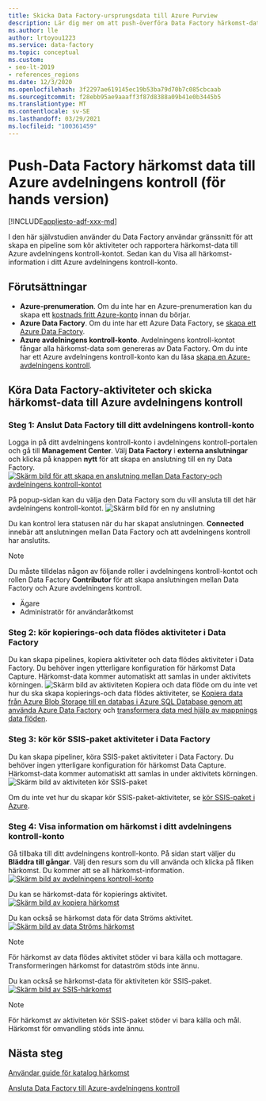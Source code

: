 ```yaml
---
title: Skicka Data Factory-ursprungsdata till Azure Purview
description: Lär dig mer om att push-överföra Data Factory härkomst-data till Azure avdelningens kontroll
ms.author: lle
author: lrtoyou1223
ms.service: data-factory
ms.topic: conceptual
ms.custom:
- seo-lt-2019
- references_regions
ms.date: 12/3/2020
ms.openlocfilehash: 3f2297ae619145ec19b53ba79d70b7c085cbcaab
ms.sourcegitcommit: f28ebb95ae9aaaff3f87d8388a09b41e0b3445b5
ms.translationtype: MT
ms.contentlocale: sv-SE
ms.lasthandoff: 03/29/2021
ms.locfileid: "100361459"
---
```

# <a name="push-data-factory-lineage-data-to-azure-purview-preview"></a>Push-Data Factory härkomst data till Azure avdelningens kontroll (för hands version)

[!INCLUDE[appliesto-adf-xxx-md](includes/appliesto-adf-xxx-md.md)]

I den här självstudien använder du Data Factory användar gränssnitt för att skapa en pipeline som kör aktiviteter och rapportera härkomst-data till Azure avdelningens kontroll-kontot. Sedan kan du Visa all härkomst-information i ditt Azure avdelningens kontroll-konto.

## <a name="prerequisites"></a>Förutsättningar
* **Azure-prenumeration**. Om du inte har en Azure-prenumeration kan du skapa ett [kostnads fritt Azure-konto](https://azure.microsoft.com/free/) innan du börjar.
* **Azure Data Factory**. Om du inte har ett Azure Data Factory, se [skapa ett Azure Data Factory](./quickstart-create-data-factory-portal.md).
* **Azure avdelningens kontroll-konto**. Avdelningens kontroll-kontot fångar alla härkomst-data som genereras av Data Factory. Om du inte har ett Azure avdelningens kontroll-konto kan du läsa [skapa en Azure-avdelningens kontroll](../purview/create-catalog-portal.md).


## <a name="run-data-factory-activities-and-push-lineage-data-to-azure-purview"></a>Köra Data Factory-aktiviteter och skicka härkomst-data till Azure avdelningens kontroll
### <a name="step-1--connect-data-factory-to-your-purview-account"></a>Steg 1: Anslut Data Factory till ditt avdelningens kontroll-konto
Logga in på ditt avdelningens kontroll-konto i avdelningens kontroll-portalen och gå till **Management Center**. Välj **Data Factory** i **externa anslutningar** och klicka på knappen **nytt** för att skapa en anslutning till en ny Data Factory. 
[![Skärm bild för att skapa en anslutning mellan Data Factory-och avdelningens kontroll-kontot ](./media/data-factory-purview/connect-adf-to-purview.png)](./media/data-factory-purview/connect-adf-to-purview.png#lightbox)

På popup-sidan kan du välja den Data Factory som du vill ansluta till det här avdelningens kontroll-kontot. 
![Skärm bild för en ny anslutning](./media/data-factory-purview/new-adf-purview-connection.png)

Du kan kontrol lera statusen när du har skapat anslutningen. **Connected** innebär att anslutningen mellan Data Factory och att avdelningens kontroll har anslutits. 
> [!NOTE]
> Du måste tilldelas någon av följande roller i avdelningens kontroll-kontot och rollen Data Factory **Contributor** för att skapa anslutningen mellan Data Factory och Azure avdelningens kontroll.
> - Ägare
> - Administratör för användaråtkomst

### <a name="step-2-run-copy-and-dataflow-activities-in-data-factory"></a>Steg 2: kör kopierings-och data flödes aktiviteter i Data Factory
Du kan skapa pipelines, kopiera aktiviteter och data flödes aktiviteter i Data Factory. Du behöver ingen ytterligare konfiguration för härkomst Data Capture. Härkomst-data kommer automatiskt att samlas in under aktivitets körningen.
![Skärm bild av aktiviteten Kopiera och data flöde ](./media/data-factory-purview/adf-activities-for-lineage.png) om du inte vet hur du ska skapa kopierings-och data flödes aktiviteter, se [Kopiera data från Azure Blob Storage till en databas i Azure SQL Database genom att använda Azure Data Factory](./tutorial-copy-data-portal.md) och [transformera data med hjälp av mappnings data flöden](./tutorial-data-flow.md).

### <a name="step-3-run-execute-ssis-package-activities-in-data-factory"></a>Steg 3: kör kör SSIS-paket aktiviteter i Data Factory
Du kan skapa pipeliner, köra SSIS-paket aktiviteter i Data Factory. Du behöver ingen ytterligare konfiguration för härkomst Data Capture. Härkomst-data kommer automatiskt att samlas in under aktivitets körningen.
![Skärm bild av aktiviteten kör SSIS-paket](./media/data-factory-purview/ssis-activities-for-lineage.png)

Om du inte vet hur du skapar kör SSIS-paket-aktiviteter, se [kör SSIS-paket i Azure](./tutorial-deploy-ssis-packages-azure.md).

### <a name="step-4-view-lineage-information-in-your-purview-account"></a>Steg 4: Visa information om härkomst i ditt avdelningens kontroll-konto
Gå tillbaka till ditt avdelningens kontroll-konto. På sidan start väljer du **Bläddra till gångar**. Välj den resurs som du vill använda och klicka på fliken härkomst. Du kommer att se all härkomst-information.
[![Skärm bild av avdelningens kontroll-konto ](./media/data-factory-purview/view-dataset.png)](./media/data-factory-purview/view-dataset.png#lightbox)

Du kan se härkomst-data för kopierings aktivitet.
[![Skärm bild av kopiera härkomst ](./media/data-factory-purview/copy-lineage.png)](./media/data-factory-purview/copy-lineage.png#lightbox)

Du kan också se härkomst data för data Ströms aktivitet.
[![Skärm bild av data Ströms härkomst ](./media/data-factory-purview/dataflow-lineage.png)](./media/data-factory-purview/dataflow-lineage.png#lightbox)

> [!NOTE] 
> För härkomst av data flödes aktivitet stöder vi bara källa och mottagare. Transformeringen härkomst for dataström stöds inte ännu.

Du kan också se härkomst-data för aktiviteten kör SSIS-paket.
[![Skärm bild av SSIS-härkomst ](./media/data-factory-purview/ssis-lineage.png)](./media/data-factory-purview/ssis-lineage.png#lightbox)

> [!NOTE] 
> För härkomst av aktiviteten kör SSIS-paket stöder vi bara källa och mål. Härkomst för omvandling stöds inte ännu.

## <a name="next-steps"></a>Nästa steg
[Användar guide för katalog härkomst](../purview/catalog-lineage-user-guide.md)

[Ansluta Data Factory till Azure-avdelningens kontroll](connect-data-factory-to-azure-purview.md)